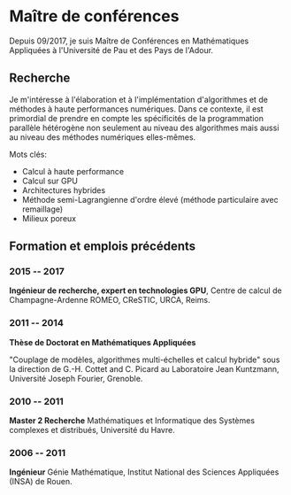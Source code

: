 # Maître de conférences

Depuis 09/2017, je suis Maître de Conférences en Mathématiques Appliquées à l'Université de Pau et des Pays de l'Adour.

<!-- Entre 01/2015 et 08/2017, j'étais ingénieur de recherche au [Centre de Calcul de Champagne-Ardenne ROMEO](https://romeo.univ-reims.fr/) à l'[Université de Reims Champagne-Ardenne](http://www.univ-reims.fr/). Au sein du Laboratoire d'Applications GPU (NVIDIA GPU Application Lab), mon rôle consistait à apporter une expertise auprès des utilisateurs pour exploiter les GPU du calculateur hybride ROMEO. En collaboration avec ces utilisateurs, je réalisait des opérations de portage de code sur GPU ainsi que de passage à l'échelle et d'optimisation sur plusieurs centaines de GPU. De manière plus générale, je me suis intéressé aux problématiques liées à l'adaptation des algorithmes et des méthodes numériques aux architectures hétérogènes. Dans ce contexte, j'ai participé à plusieurs projets dans différents domaines d'applications comme la mécanique des fluides, la chimie théorique, les mathématiques appliquées et l'informatique. -->

## Recherche

Je m'intéresse à l'élaboration et à l'implémentation d'algorithmes et de méthodes à haute performances numériques. Dans ce contexte, il est primordial de prendre en compte les spécificités de la programmation parallèle hétérogène non seulement au niveau des algorithmes mais aussi au niveau des méthodes numériques elles-mêmes.

Mots clés:

- Calcul à haute performance
- Calcul sur GPU
- Architectures hybrides
- Méthode semi-Lagrangienne d'ordre élevé (méthode particulaire avec
  remaillage)
- Milieux poreux

## Formation et emplois précédents

### 2015 -- 2017

**Ingénieur de recherche, expert en technologies GPU**, Centre de calcul de Champagne-Ardenne ROMEO, CReSTIC, URCA, Reims.

### 2011 -- 2014

**Thèse de Doctorat en Mathématiques Appliquées**

"Couplage de modèles, algorithmes multi-échelles et calcul hybride"
sous la direction de G.-H. Cottet and C. Picard au Laboratoire Jean Kuntzmann, Université Joseph Fourier, Grenoble.


### 2010 -- 2011

**Master 2 Recherche** Mathématiques et Informatique des Systèmes complexes et distribués, Université du Havre.

### 2006 -- 2011

**Ingénieur** Génie Mathématique, Institut National des Sciences Appliquées (INSA) de Rouen.


<!-- ## Enseignement -->

<!-- ### Depuis 2017/2018 (Université de Pau et des Pays de l'Adour) -->

<!-- - Calcul à haute performance (M2) : calcul parallèle, MPI, OpenMP -->
<!-- - GPGPU (M2) : Programmation des GPU avec CUDA et OpenACC -->
<!-- - Simulation numérique (M1) : Implémentation de méthodes de différences finies, d'éléments finis -->
<!-- - Calcul scientifique (L2) : interpolation de Lagrange, intégration -->
<!--   numérique, résolution de systèmes linéaires -->
<!-- - Outils méthodologiques pour les mathématiques (L1) -->


<!-- ### Formations pour un public de chercheurs, industriels et doctorants -->

<!-- - Profilage de codes parallèles ([Profiler Days](https://romeo.univ-reims.fr/news/231/Formation_au_profiling_d_application_avec_des_outils_gratuits)), avril 2017 -->
<!-- - Semaine de formation aux technologies GPU ([Reims GPU Spring School](https://romeo.univ-reims.fr/GpuSchool)), mai 2016 -->

<!-- ### 2015/2016 et 2016/2017 (Université de Reims Champagne-Ardenne) -->

<!-- - Programmation GPU avancée (M2) -->
<!-- - Calcul hautes performances (M2) -->

<!-- ### 2013/2014 (Université Joseph Fourier) -->

<!-- - Calcul matriciel et fonctions de plusieurs variables (L2) -->
<!-- - Découverte des mathématiques appliquées (L1) -->

<!-- ### 2011/2012 et 2012/2013 (Université Joseph Fourier) -->

<!-- - Méthodes informatiques et techniques de programmation (L1) -->
